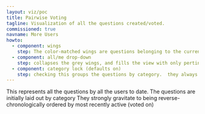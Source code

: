 ```yaml
---
layout: viz/poc
title: Pairwise Voting
tagline: Visualization of all the questions created/voted.
commissioned: true
navname: More Users
howto:
  - component: wings
    step: The color-matched wings are questions belonging to the currently logged in user. The grey wings are other users' questions.
  - component: all/me drop-down
    step: collapses the grey wings, and fills the view with only pertinent questions.
  - component: category lock (defaults on)
    step: checking this groups the questions by category.  they always remain arranged by most recently updated.
---
```

This represents all the questions by all the users to date.
The questions are initially laid out by category
They strongly gravitate to being reverse-chronologically ordered by most recently active (voted on)

